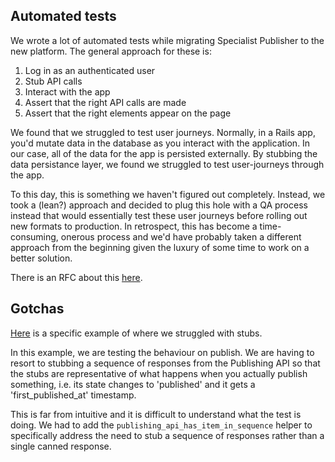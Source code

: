 ## Automated tests

We wrote a lot of automated tests while migrating Specialist Publisher to the
new platform. The general approach for these is:

1. Log in as an authenticated user
2. Stub API calls
3. Interact with the app
4. Assert that the right API calls are made
5. Assert that the right elements appear on the page

We found that we struggled to test user journeys. Normally, in a Rails app,
you'd mutate data in the database as you interact with the application. In our
case, all of the data for the app is persisted externally. By stubbing the data
persistance layer, we found we struggled to test user-journeys through the app.

To this day, this is something we haven't figured out completely. Instead, we
took a (lean?) approach and decided to plug this hole with a QA process instead
that would essentially test these user journeys before rolling out new formats
to production. In retrospect, this has become a time-consuming, onerous process
and we'd have probably taken a different approach from the beginning given the
luxury of some time to work on a better solution.

There is an RFC about this
[here](https://gov-uk.atlassian.net/wiki/display/GOVUK/RFC+50%3A+do+end-to-end+testing+of+GOV.UK+applications).

## Gotchas

[Here](https://github.com/alphagov/specialist-publisher-rebuild/blob/e613a6f48c0d006b3cb59e5622e9053134aa7c79/spec/features/publishing_a_cma_case_spec.rb#L54)
is a specific example of where we struggled with stubs.

In this example, we are testing the behaviour on publish. We are having to
resort to stubbing a sequence of responses from the Publishing API so that the
stubs are representative of what happens when you actually publish something,
i.e. its state changes to 'published' and it gets a 'first_published_at'
timestamp.

This is far from intuitive and it is difficult to understand what the test is
doing. We had to add the `publishing_api_has_item_in_sequence` helper to
specifically address the need to stub a sequence of responses rather than a
single canned response.
